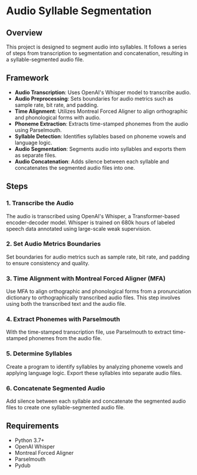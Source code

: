 # Audio Syllable Segmentation

## Overview

This project is designed to segment audio into syllables. It follows a series of steps from transcription to segmentation and concatenation, resulting in a syllable-segmented audio file.

## Framework

- **Audio Transcription**: Uses OpenAI's Whisper model to transcribe audio.
- **Audio Preprocessing**: Sets boundaries for audio metrics such as sample rate, bit rate, and padding.
- **Time Alignment**: Utilizes Montreal Forced Aligner to align orthographic and phonological forms with audio.
- **Phoneme Extraction**: Extracts time-stamped phonemes from the audio using Parselmouth.
- **Syllable Detection**: Identifies syllables based on phoneme vowels and language logic.
- **Audio Segmentation**: Segments audio into syllables and exports them as separate files.
- **Audio Concatenation**: Adds silence between each syllable and concatenates the segmented audio files into one.

## Steps

### 1. Transcribe the Audio
The audio is transcribed using OpenAI's Whisper, a Transformer-based encoder-decoder model. Whisper is trained on 680k hours of labeled speech data annotated using large-scale weak supervision.

### 2. Set Audio Metrics Boundaries
Set boundaries for audio metrics such as sample rate, bit rate, and padding to ensure consistency and quality.

### 3. Time Alignment with Montreal Forced Aligner (MFA)
Use MFA to align orthographic and phonological forms from a pronunciation dictionary to orthographically transcribed audio files. This step involves using both the transcribed text and the audio file.

### 4. Extract Phonemes with Parselmouth
With the time-stamped transcription file, use Parselmouth to extract time-stamped phonemes from the audio file.

### 5. Determine Syllables
Create a program to identify syllables by analyzing phoneme vowels and applying language logic. Export these syllables into separate audio files.

### 6. Concatenate Segmented Audio
Add silence between each syllable and concatenate the segmented audio files to create one syllable-segmented audio file.

## Requirements

- Python 3.7+
- OpenAI Whisper
- Montreal Forced Aligner
- Parselmouth
- Pydub
